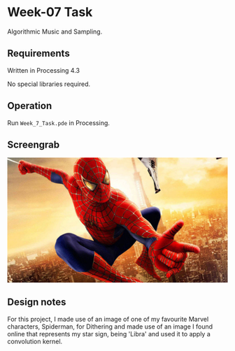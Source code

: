 # Week-07 Task

Algorithmic Music and Sampling.

## Requirements

Written in Processing 4.3

No special libraries required.

## Operation

Run `Week_7_Task.pde` in Processing. 

## Screengrab


![image alt](https://github.com/Jollyboytheo/Computational-Practices-Sound-and-Image-Processing-/blob/4eb510ed3cfad988d5dbfcb1fcc5199e4718ab29/Week%205/Dithering/spider-man.jpg)



## Design notes

For this project, I made use of an image of one of my favourite Marvel characters, Spiderman, for Dithering and made use of an image I found online that represents my star sign, being 'Libra' and used it to apply a convolution kernel.
